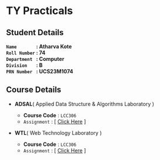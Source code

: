 # TY Practicals

## Student Details

**`Name       ` :  Atharva Kote<br>
`Roll Number` :  74<br>
`Department ` :  Computer<br>
`Division   ` :  B<br>
`PRN Number ` :  UCS23M1074<br>**

## Course Details

- **ADSAL**( Applied Data Structure & Algorithms Laboratory )
  - **Course Code** : `LCC306`
  - `Assignment` : [ [Click Here](/ADSAL-Practicals) ]

- **WTL**( Web Technology Laboratory )
  - **Course Code** : `LCC306`
  - `Assignment` : [ [Click Here](/WTL-Practicals) ]
